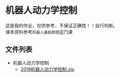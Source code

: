 # 机器人动力学控制
这是我的作业，仅供参考，不保证正确性！！自行判断。  
课本资料参考`机器人基础原理`这门课

## 文件列表

- 机器人动力学控制
    - [2019机器人动力学控制.zip](https://gitee.com/wisfly/NEU-RSE-Courses/raw/master/机器人动力学控制/2019机器人动力学控制.zip)
